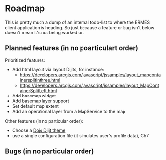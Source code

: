# Roadmap

This is pretty much a dump of an internal todo-list to where the ERMES client application is heading. So just because a feature or bug isn't below doesn't mean it's not being worked on.

## Planned features (in no poarticulart order)

Prioritized features:
* Add html layout via layout Dijits, for instance:
	* https://developers.arcgis.com/javascript/jssamples/layout_mapcontainersplitinthree.html
	* https://developers.arcgis.com/javascript/jssamples/layout_MapContainerSplitLeft.html
* Add basemap widget
* Add basemap layer support
* Set default map extent
* Add an operational layer from a MapService to the map

Other features (in no particular order):
 * Choose a [Dojo Dijit theme](https://developers.arcgis.com/javascript/jshelp/intro_firstmap_amd.html)
 * use a single configuration file (it simulates user's profile data), Ch7 


## Bugs (in no particular order)





